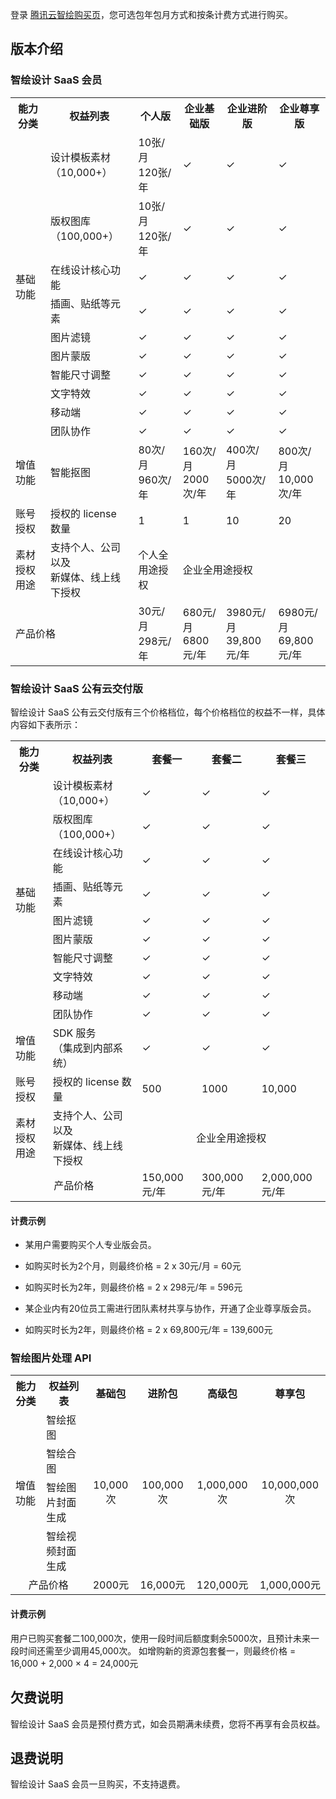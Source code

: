 
登录 [腾讯云智绘购买页](https://console.cloud.tencent.com/taidc/index)，您可选包年包月方式和按条计费方式进行购买。

## 版本介绍
### 智绘设计 SaaS 会员

<table>
<tr>
<th><strong><width=10%>能力分类</th>
<th><strong><width=21%>权益列表</th>
<th colspan=2><strong><width=13%><center>个人版</th>
<th colspan=2><strong><width=14%><center>企业基础版</th>
<th colspan=2><strong><width=19%><center>企业进阶版</th>
<th colspan=2><strong><width=23%><center>企业尊享版</th>
</tr>
<tr>
<td rowspan=10>基础功能</td>
<td>设计模板素材<br>（10,000+）</td>
<td colspan=2>10张/月<br>120张/年</td>
<td colspan=2>✓</td>
<td colspan=2>✓</td>
<td colspan=2>✓</td>
</tr>
<tr>
<td>版权图库<br>（100,000+）</td>
<td colspan=2>10张/月<br>120张/年</td>
<td colspan=2>✓</td>
<td colspan=2>✓</td>
<td colspan=2>✓</td>
</tr>
<tr>
<td>在线设计核心功能</td>
<td colspan=2>✓</td>
<td colspan=2>✓</td>
<td colspan=2>✓</td>
<td colspan=2>✓</td>

</tr>
<tr>
<td>插画、贴纸等元素</td>
<td colspan=2>✓</td>
<td colspan=2>✓</td>
<td colspan=2>✓</td>
<td colspan=2>✓</td>

</tr>
<tr>
<td>图片滤镜</td>
<td colspan=2>✓</td>
<td colspan=2>✓</td>
<td colspan=2>✓</td>
<td colspan=2>✓</td>

</tr>
<tr>
<td>图片蒙版</td>
<td colspan=2>✓</td>
<td colspan=2>✓</td>
<td colspan=2>✓</td>
<td colspan=2>✓</td>
</tr>
<tr>
<td>智能尺寸调整</td>
<td colspan=2>✓</td>
<td colspan=2>✓</td>
<td colspan=2>✓</td>
<td colspan=2>✓</td>
</tr>
<tr>
<td>文字特效</td>
<td colspan=2>✓</td>
<td colspan=2>✓</td>
<td colspan=2>✓</td>
<td colspan=2>✓</td>
</tr>
<tr>
<td>移动端</td>
<td colspan=2>✓</td>
<td colspan=2>✓</td>
<td colspan=2>✓</td>
<td colspan=2>✓</td>
</tr>
<tr>
<td>团队协作</td>
<td colspan=2>✓</td>
<td colspan=2>✓</td>
<td colspan=2>✓</td>
<td colspan=2>✓</td>
</tr>
<tr>
<td>增值功能</td>
<td>智能抠图</td>
<td colspan=2>80次/月<br>960次/年</td>
<td colspan=2>160次/月<br>2000次/年</td>
<td colspan=2>400次/月<br>5000次/年</td>
<td colspan=2>800次/月<br>10,000次/年</td>
</tr>
<tr>
<td>账号授权</td>
<td>授权的 license 数量</td>
<td colspan=2>1</td>
<td  colspan=2>1</td>
<td  colspan=2>10</td>
<td  colspan=2>20</td>
</tr>
<tr>
<td>素材授权用途</td>
<td>支持个人、公司以及<br>新媒体、线上线下授权</td>
<td colspan=2>个人全用途授权</td>
<td colspan=6>企业全用途授权</td>
</tr>
<tr>
<td colspan=2>产品价格</td>
<td colspan=2>30元/月<br>298元/年</td>
<td colspan=2>680元/月<br>6800元/年</td>
<td colspan=2>3980元/月<br>39,800元/年</td>
<td colspan=2>6980元/月<br>69,800元/年</td>
</tr>
</table>


### 智绘设计 SaaS 公有云交付版
智绘设计 SaaS 公有云交付版有三个价格档位，每个价格档位的权益不一样，具体内容如下表所示：

<table>
<tr>
<th><strong><width=10%>能力分类</th>
<th><strong><width=40%>权益列表</th>
<th><strong><width=15%>套餐一</th>
<th><strong><width=17%>套餐二</th>
<th><strong><width=10%>套餐三</th>
</tr>
<tr>
<td rowspan=10>基础功能</td>
<td>设计模板素材<br>（10,000+）</td>
<td>✓</td>
<td>✓</td>
<td>✓</td>
</tr>
<tr>
<td>版权图库<br>（100,000+）</td>
<td>✓</td>
<td>✓</td>
<td>✓</td>
</tr>
<tr>
<td>在线设计核心功能</td>
<td>✓</td>
<td>✓</td>
<td>✓</td>
</tr>
<tr>
<td>插画、贴纸等元素</td>
<td>✓</td>
<td>✓</td>
<td>✓</td>
</tr>
<tr>
<td>图片滤镜</td>
<td>✓</td>
<td>✓</td>
<td>✓</td>
</tr>
<tr>
<td>图片蒙版</td>
<td>✓</td>
<td>✓</td>
<td>✓</td>
</tr>
<tr>
<td>智能尺寸调整</td>
<td>✓</td>
<td>✓</td>
<td>✓</td>
</tr>
<tr>
<td>文字特效</td>
<td>✓</td>
<td>✓</td>
<td>✓</td>
</tr>
<tr>
<td>移动端</td>
<td>✓</td>
<td>✓</td>
<td>✓</td>
</tr>
<tr>
<td>团队协作</td>
<td>✓</td>
<td>✓</td>
<td>✓</td>
</tr>
<tr>
<td>增值功能</td>
<td>SDK 服务<br>（集成到内部系统）</td>
<td>✓</td>
<td>✓</td>
<td>✓</td>
</tr>
<tr>
<td>账号授权</td>
<td>授权的 license 数量</td>
<td>500</td>
<td>1000</td>
<td>10,000</td>
</tr>
<tr>
<td>素材授权用途</td>
<td>支持个人、公司以及<br>新媒体、线上线下授权</td>
<td colspan=3><center>企业全用途授权</td>
</tr>
<td colspan=2><center>产品价格</td>
<td>150,000元/年</td>
<td>300,000元/年</td>
<td>2,000,000元/年</td>
</tr>
</table>


#### 计费示例
- 某用户需要购买个人专业版会员。
 - 如购买时长为2个月，则最终价格 = 2 x 30元/月 = 60元
 - 如购买时长为2年，则最终价格 = 2 x 298元/年 = 596元

- 某企业内有20位员工需进行团队素材共享与协作，开通了企业尊享版会员。
 - 如购买时长为2年，则最终价格 = 2 x 69,800元/年 = 139,600元


### 智绘图片处理 API 

<table>
<tr>
<th><strong><width=15%>能力分类</th>
<th><strong><width=15%>权益列表</th>
<th><strong><center><width=12%>基础包</th>
<th><strong><center><width=15%>进阶包</th>
<th><strong><center><width=18%>高级包</th>
<th><strong><center><width=25%>尊享包</th>
</tr>
<tr>
<td rowspan=4>增值功能</td>
<td>智绘抠图</td>
<td rowspan=4><center>10,000次</td>
<td rowspan=4><center>100,000次</td>
<td rowspan=4><center>1,000,000次</td>
<td rowspan=4><center>10,000,000次</td>
</tr>
<tr>
<td>智绘合图</td>
</tr>
<tr>
<td>智绘图片封面生成</td>
</tr>
<td>智绘视频封面生成</td>
<tr>
<td colspan=2><center>产品价格</td>
<td><center>2000元</td>
<td><center>16,000元</td>
<td><center>120,000元</td>
<td><center>1,000,000元</td>
</tr>
</table>



#### 计费示例
用户已购买套餐二100,000次，使用一段时间后额度剩余5000次，且预计未来一段时间还需至少调用45,000次。
如增购新的资源包套餐一，则最终价格 = 16,000 + 2,000 × 4 = 24,000元



## 欠费说明
智绘设计 SaaS 会员是预付费方式，如会员期满未续费，您将不再享有会员权益。

## 退费说明
智绘设计 SaaS 会员一旦购买，不支持退费。
